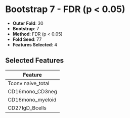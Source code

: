 # Bootstrap 7 - FDR (p < 0.05)

- **Outer Fold**: 30
- **Bootstrap**: 7
- **Method**: FDR (p < 0.05)
- **Fold Seed**: 77
- **Features Selected**: 4

## Selected Features

| Feature |
|---------|
| Tconv naive_total |
| CD16mono_CD3neg |
| CD16mono_myeloid |
| CD27IgD_Bcells |
